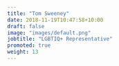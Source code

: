 ```yaml
---
title: "Tom Sweeney"
date: 2018-11-19T10:47:58+10:00
draft: false
image: "images/default.png"
jobtitle: "LGBTIQ+ Representative"
promoted: true
weight: 13
---
```


